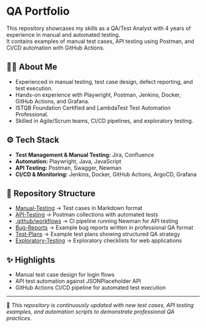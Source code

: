 # QA Portfolio

This repository showcases my skills as a QA/Test Analyst with 4 years of experience in manual and automated testing.  
It contains examples of manual test cases, API testing using Postman, and CI/CD automation with GitHub Actions.

## 🧑‍💻 About Me
- Experienced in manual testing, test case design, defect reporting, and test execution.  
- Hands-on experience with Playwright, Postman, Jenkins, Docker, GitHub Actions, and Grafana.  
- ISTQB Foundation Certified and LambdaTest Test Automation Professional.  
- Skilled in Agile/Scrum teams, CI/CD pipelines, and exploratory testing.  

## ⚙️ Tech Stack
- **Test Management & Manual Testing:** Jira, Confluence  
- **Automation:** Playwright, Java, JavaScript  
- **API Testing:** Postman, Swagger, Newman  
- **CI/CD & Monitoring:** Jenkins, Docker, GitHub Actions, ArgoCD, Grafana  

## 📂 Repository Structure
- [Manual-Testing](./Manual-Testing) → Test cases in Markdown format  
- [API-Testing](./API-Testing) → Postman collections with automated tests  
- [.github/workflows](./.github/workflows) → CI pipeline running Newman for API testing
- [Bug-Reports](./Bug-Reports) → Example bug reports written in professional QA format
- [Test-Plans](./Test-Plans) → Example test plans showing structured QA strategy
- [Exploratory-Testing](./Exploratory-Testing) → Exploratory checklists for web applications


## ✨ Highlights
- Manual test case design for login flows  
- API test automation against JSONPlaceholder API  
- GitHub Actions CI/CD pipeline for automated test execution  

---

🚀 *This repository is continuously updated with new test cases, API testing examples, and automation scripts to demonstrate professional QA practices.*

